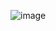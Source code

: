 ![image](https://github.com/mohamed-rawash/my-portfolio/assets/81307786/149f00f2-5946-41ef-8817-b0e9afa82c46)
